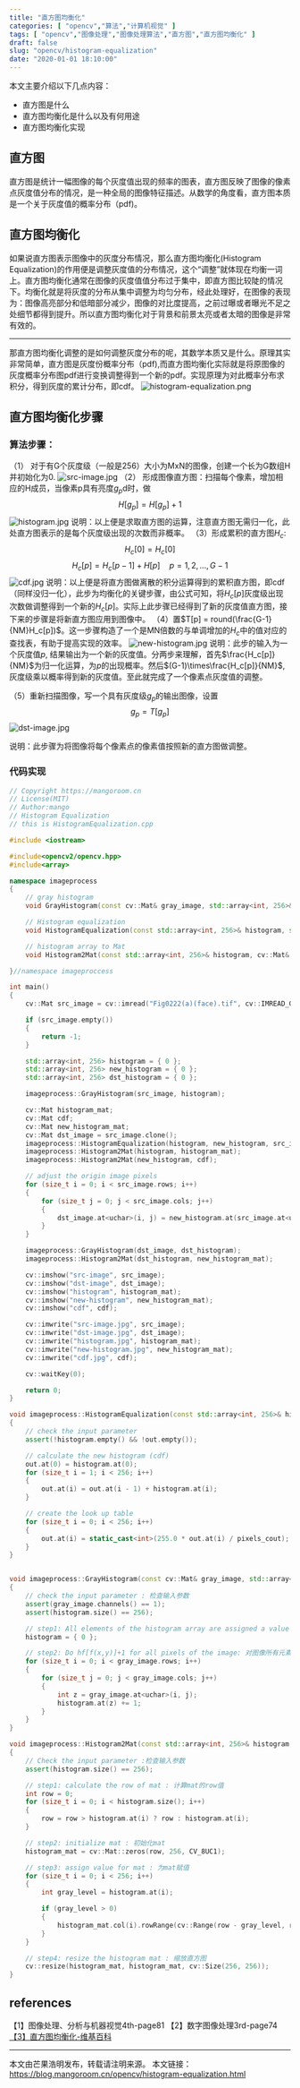 ```yaml
---
title: "直方图均衡化"
categories: [ "opencv","算法","计算机视觉" ]
tags: [ "opencv","图像处理","图像处理算法","直方图","直方图均衡化" ]
draft: false
slug: "opencv/histogram-equalization"
date: "2020-01-01 18:10:00"
---
```


本文主要介绍以下几点内容：

- 直方图是什么
- 直方图均衡化是什么以及有何用途
- 直方图均衡化实现

## 直方图

直方图是统计一幅图像的每个灰度值出现的频率的图表，直方图反映了图像的像素点灰度值分布的情况，是一种全局的图像特征描述。从数学的角度看，直方图本质是一个关于灰度值的概率分布（pdf)。

## 直方图均衡化

如果说直方图表示图像中的灰度分布情况，那么直方图均衡化(Histogram Equalization)的作用便是调整灰度值的分布情况，这个“调整”就体现在均衡一词上。直方图均衡化通常在图像的灰度值值分布过于集中，即直方图比较陡的情况下。均衡化就是将灰度的分布从集中调整为均匀分布，经此处理好，在图像的表现为：图像高亮部分和低暗部分减少，图像的对比度提高，之前过曝或者曝光不足之处细节都得到提升。所以直方图均衡化对于背景和前景太亮或者太暗的图像是非常有效的。

---

那直方图均衡化调整的是如何调整灰度分布的呢，其数学本质又是什么。原理其实非常简单，直方图是灰度份概率分布（pdf),而直方图均衡化实际就是将原图像的灰度概率分布图pdf进行变换调整得到一个新的pdf。实现原理为对此概率分布求积分，得到灰度的累计分布，即cdf。
![histogram-equalization.png][1]

## 直方图均衡化步骤

### 算法步骤：
（1） 对于有G个灰度级（一般是256）大小为MxN的图像，创建一个长为G数组H并初始化为0.
![src-image.jpg][2]
（2） 形成图像直方图：扫描每个像素，增加相应的H成员，当像素p具有亮度$g_p$d时，做
$$H[g_p]=H[g_p]+1$$
![histogram.jpg][3]
说明：以上便是求取直方图的运算，注意直方图无需归一化，此处直方图表示的是每个灰度级出现的次数而非概率。
（3）形成累积的直方图$H_c$:
$$H_c[0] = H_c[0]$$
$$H_c[p] = H_c[p-1] + H[p] \quad p = 1,2,...,G-1$$
![cdf.jpg][4]
说明：以上便是将直方图做离散的积分运算得到的累积直方图，即cdf（同样没归一化），此步为均衡化的关键步骤，由公式可知，将$H_c[p]$灰度级出现次数做调整得到一个新的$H_c[p]$。实际上此步骤已经得到了新的灰度值直方图，接下来的步骤是将新直方图应用到图像中。
（4）置$T[p] = round(\frac{G-1}{NM}H_c[p])$。这一步骤构造了一个是MN倍数的与单调增加的$H_c$中的值对应的查找表，有助于提高实现的效率。
![new-histogram.jpg][5]
说明：此步的输入为一个灰度值$p$, 结果输出为一个新的灰度值。分两步来理解，首先$\frac{H_c[p]}{NM}$为归一化运算，为$p$的出现概率。然后$(G-1)\times\frac{H_c[p]}{NM}$,灰度级乘以概率得到新的灰度值。至此就完成了一个像素点灰度值的调整。

（5）重新扫描图像，写一个具有灰度级$g_p$的输出图像，设置
$$g_p = T[g_p]$$
![dst-image.jpg][6]

说明：此步骤为将图像将每个像素点的像素值按照新的直方图做调整。

### 代码实现

```c++
// Copyright https://mangoroom.cn
// License(MIT)
// Author:mango
// Histogram Equalization
// this is HistogramEqualization.cpp

#include <iostream>

#include<opencv2/opencv.hpp>
#include<array>

namespace imageprocess
{
    // gray histogram 
    void GrayHistogram(const cv::Mat& gray_image, std::array<int, 256>& histogram);

    // Histogram equalization
    void HistogramEqualization(const std::array<int, 256>& histogram, std::array<int, 256>& out, int pixels_cout);

    // histogram array to Mat
    void Histogram2Mat(const std::array<int, 256>& histogram, cv::Mat& histogram_mat);

}//namespace imageproccess

int main()
{
    cv::Mat src_image = cv::imread("Fig0222(a)(face).tif", cv::IMREAD_GRAYSCALE);

    if (src_image.empty())
    {
        return -1;
    }

    std::array<int, 256> histogram = { 0 };
    std::array<int, 256> new_histogram = { 0 };
    std::array<int, 256> dst_histogram = { 0 };

    imageprocess::GrayHistogram(src_image, histogram);

    cv::Mat histogram_mat;
    cv::Mat cdf;
    cv::Mat new_histogram_mat;
    cv::Mat dst_image = src_image.clone();
    imageprocess::HistogramEqualization(histogram, new_histogram, src_image.rows * src_image.cols);
    imageprocess::Histogram2Mat(histogram, histogram_mat);
    imageprocess::Histogram2Mat(new_histogram, cdf);

    // adjust the origin image pixels
    for (size_t i = 0; i < src_image.rows; i++)
    {
        for (size_t j = 0; j < src_image.cols; j++)
        {
            dst_image.at<uchar>(i, j) = new_histogram.at(src_image.at<uchar>(i, j));
        }
    }

    imageprocess::GrayHistogram(dst_image, dst_histogram);
    imageprocess::Histogram2Mat(dst_histogram, new_histogram_mat);

    cv::imshow("src-image", src_image);
    cv::imshow("dst-image", dst_image);
    cv::imshow("histogram", histogram_mat);
    cv::imshow("new-histogram", new_histogram_mat);
    cv::imshow("cdf", cdf);

    cv::imwrite("src-image.jpg", src_image);
    cv::imwrite("dst-image.jpg", dst_image);
    cv::imwrite("histogram.jpg", histogram_mat);
    cv::imwrite("new-histogram.jpg", new_histogram_mat);
    cv::imwrite("cdf.jpg", cdf);

    cv::waitKey(0);

    return 0;
}

void imageprocess::HistogramEqualization(const std::array<int, 256>& histogram, std::array<int, 256>& out, int pixels_cout)
{
    // check the input parameter
    assert(!histogram.empty() && !out.empty());

    // calculate the new histogram (cdf)
    out.at(0) = histogram.at(0);
    for (size_t i = 1; i < 256; i++)
    {
        out.at(i) = out.at(i - 1) + histogram.at(i);
    }

    // create the look up table
    for (size_t i = 0; i < 256; i++)
    {
        out.at(i) = static_cast<int>(255.0 * out.at(i) / pixels_cout);
    }
}


void imageprocess::GrayHistogram(const cv::Mat& gray_image, std::array<int, 256>& histogram)
{
    // check the input parameter : 检查输入参数
    assert(gray_image.channels() == 1);
    assert(histogram.size() == 256);

    // step1: All elements of the histogram array are assigned a value of 0 : 将数组histogram所有的元素赋值为0
    histogram = { 0 };

    // step2: Do hf[f(x,y)]+1 for all pixels of the image: 对图像所有元素，做hf[f(x,y)]+1
    for (size_t i = 0; i < gray_image.rows; i++)
    {
        for (size_t j = 0; j < gray_image.cols; j++)
        {
            int z = gray_image.at<uchar>(i, j);
            histogram.at(z) += 1;
        }
    }
}

void imageprocess::Histogram2Mat(const std::array<int, 256>& histogram, cv::Mat& histogram_mat)
{
    // Check the input parameter :检查输入参数
    assert(histogram.size() == 256);

    // step1: calculate the row of mat : 计算mat的row值
    int row = 0;
    for (size_t i = 0; i < histogram.size(); i++)
    {
        row = row > histogram.at(i) ? row : histogram.at(i);
    }

    // step2: initialize mat : 初始化mat
    histogram_mat = cv::Mat::zeros(row, 256, CV_8UC1);

    // step3: assign value for mat : 为mat赋值
    for (size_t i = 0; i < 256; i++)
    {
        int gray_level = histogram.at(i);

        if (gray_level > 0)
        {
            histogram_mat.col(i).rowRange(cv::Range(row - gray_level, row)) = 255;
        }
    }

    // step4: resize the histogram mat : 缩放直方图
    cv::resize(histogram_mat, histogram_mat, cv::Size(256, 256));
}
```

## references

【1】图像处理、分析与机器视觉4th-page81
【2】数字图像处理3rd-page74
[【3】直方图均衡化-维基百科](https://zh.wikipedia.org/wiki/%E7%9B%B4%E6%96%B9%E5%9B%BE%E5%9D%87%E8%A1%A1%E5%8C%96)


---

本文由芒果浩明发布，转载请注明来源。
本文链接：https://blog.mangoroom.cn/opencv/histogram-equalization.html

  [1]: https://mango-blog-1255355814.cos.ap-guangzhou.myqcloud.com//histogram-1.png
  [2]: https://mango-blog-1255355814.cos.ap-guangzhou.myqcloud.com//histogram-2.jpg
  [3]: https://mango-blog-1255355814.cos.ap-guangzhou.myqcloud.com//histogram-3.jpg
  [4]: https://mango-blog-1255355814.cos.ap-guangzhou.myqcloud.com//histogram-4.jpg
  [5]: https://mango-blog-1255355814.cos.ap-guangzhou.myqcloud.com//histogram-5.jpg
  [6]: https://mango-blog-1255355814.cos.ap-guangzhou.myqcloud.com//histogram-6.jpg